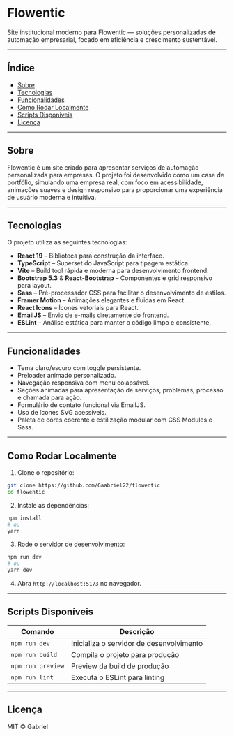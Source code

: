 # Flowentic

Site institucional moderno para Flowentic — soluções personalizadas de automação empresarial, focado em eficiência e crescimento sustentável.

---

## Índice

- [Sobre](#sobre)
- [Tecnologias](#tecnologias)
- [Funcionalidades](#funcionalidades)
- [Como Rodar Localmente](#como-rodar-localmente)
- [Scripts Disponíveis](#scripts-disponíveis)
- [Licença](#licença)

---

## Sobre

Flowentic é um site criado para apresentar serviços de automação personalizada para empresas. O projeto foi desenvolvido como um case de portfólio, simulando uma empresa real, com foco em acessibilidade, animações suaves e design responsivo para proporcionar uma experiência de usuário moderna e intuitiva.

---

## Tecnologias

O projeto utiliza as seguintes tecnologias:

- **React 19** – Biblioteca para construção da interface.
- **TypeScript** – Superset do JavaScript para tipagem estática.
- **Vite** – Build tool rápida e moderna para desenvolvimento frontend.
- **Bootstrap 5.3** & **React-Bootstrap** – Componentes e grid responsivo para layout.
- **Sass** – Pré-processador CSS para facilitar o desenvolvimento de estilos.
- **Framer Motion** – Animações elegantes e fluidas em React.
- **React Icons** – Ícones vetoriais para React.
- **EmailJS** – Envio de e-mails diretamente do frontend.
- **ESLint** – Análise estática para manter o código limpo e consistente.

---

## Funcionalidades

- Tema claro/escuro com toggle persistente.
- Preloader animado personalizado.
- Navegação responsiva com menu colapsável.
- Seções animadas para apresentação de serviços, problemas, processo e chamada para ação.
- Formulário de contato funcional via EmailJS.
- Uso de ícones SVG acessíveis.
- Paleta de cores coerente e estilização modular com CSS Modules e Sass.

---

## Como Rodar Localmente

1. Clone o repositório:

```bash
git clone https://github.com/Gaabriel22/flowentic
cd flowentic
```

2. Instale as dependências:

```bash
npm install
# ou
yarn
```

3. Rode o servidor de desenvolvimento:

```bash
npm run dev
# ou
yarn dev
```

4. Abra `http://localhost:5173` no navegador.

---

## Scripts Disponíveis

| Comando           | Descrição                                |
| ----------------- | ---------------------------------------- |
| `npm run dev`     | Inicializa o servidor de desenvolvimento |
| `npm run build`   | Compila o projeto para produção          |
| `npm run preview` | Preview da build de produção             |
| `npm run lint`    | Executa o ESLint para linting            |

---

## Licença

MIT © Gabriel

